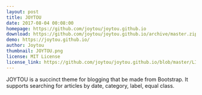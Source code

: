 ```yaml
---
layout: post
title: JOYTOU
date: 2017-08-04 00:08:00
homepage: https://github.com/joytou/joytou.github.io
download: https://github.com/joytou/joytou.github.io/archive/master.zip
demo: https://joytou.github.io/
author: Joytou
thumbnail: JOYTOU.png
license: MIT License
license_link: https://github.com/joytou/joytou.github.io/blob/master/LICENSE
---
```


JOYTOU is a succinct theme for blogging that be made from Bootstrap.
It supports searching for articles by date, category, label, equal class.
